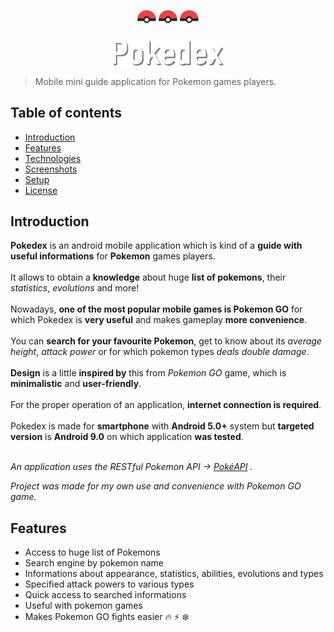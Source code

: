 <p align="center">
  <img src="./app/src/main/res/drawable/icon_smaller.png" alt="Pokedex logo icon" width="30"/>
  <img src="./app/src/main/res/drawable/icon_smaller.png" alt="Pokedex logo icon" width="30"/>
  <img src="./app/src/main/res/drawable/icon_smaller.png" alt="Pokedex logo icon" width="30"/>
</p>
<p align="center">
  <img src="./app/src/main/res/drawable/app_name.png" alt="Pokedex logo name"/>
</p>

> Mobile mini guide application for Pokemon games players.

## Table of contents
* [Introduction](#introduction)
* [Features](#features)
* [Technologies](#technologies)
* [Screenshots](#screenshots)
* [Setup](#setup)
* [License](#license)

## Introduction
**Pokedex** is an android mobile application which is kind of a **guide with useful informations** for **Pokemon** games players.
</br></br>
It allows to obtain a **knowledge** about huge **list of pokemons**, their *statistics*, *evolutions* and more!
</br></br>
Nowadays, **one of the most popular mobile games is Pokemon GO** for which Pokedex is **very useful** and makes gameplay **more convenience**.
</br></br>
You can **search for your favourite Pokemon**, get to know about its *average height*, *attack power* or for which pokemon types *deals double damage*.
</br></br>
**Design** is a little **inspired by** this from *Pokemon GO* game, which is **minimalistic** and **user-friendly**.
</br></br>
For the proper operation of an application, **internet connection is required**.
</br></br>
Pokedex is made for **smartphone** with **Android 5.0+** system but **targeted version** is **Android 9.0** on which application **was tested**.
</br></br>

*An application uses the RESTful Pokemon API -> [PokéAPI](https://pokeapi.co/) .*

*Project was made for my own use and convenience with Pokemon GO game.*

## Features
* Access to huge list of Pokemons
* Search engine by pokemon name
* Informations about appearance, statistics, abilities, evolutions and types
* Specified attack powers to various types
* Quick access to searched informations
* Useful with pokemon games
* Makes Pokemon GO fights easier :fire: :zap: :snowflake:
